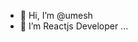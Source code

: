 - 👋 Hi, I’m @umesh 
- 🌱 I’m Reactjs Developer ...

<!---
umeshaellon/umeshaellon is a ✨ special ✨ repository because its `README.md` (this file) appears on your GitHub profile.
You can click the Preview link to take a look at your changes.
--->
